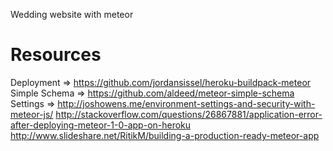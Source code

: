Wedding website with meteor

# Resources
Deployment => https://github.com/jordansissel/heroku-buildpack-meteor
Simple Schema => https://github.com/aldeed/meteor-simple-schema
Settings => http://joshowens.me/environment-settings-and-security-with-meteor-js/
http://stackoverflow.com/questions/26867881/application-error-after-deploying-meteor-1-0-app-on-heroku
http://www.slideshare.net/RitikM/building-a-production-ready-meteor-app
